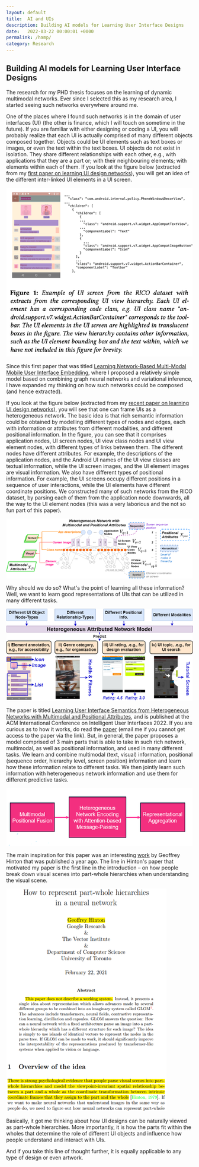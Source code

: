 ```yaml
---
layout: default
title:  AI and UIs
description: Building AI models for Learning User Interface Designs
date:   2022-03-22 00:00:01 +0000
permalink: /hamp/
category: Research
---
```

## Building AI models for Learning User Interface Designs

The research for my PHD thesis focuses on the learning of dynamic multimodal networks. Ever since I selected this as my research area, I started seeing such networks everywhere around me.

One of the places where I found such networks is in the domain of user interfaces (UI) (the other is finance, which I will touch on sometime in the future). If you are familiar with either designing or coding a UI, you will probably realize that each UI is actually comprised of many different objects composed together. Objects could be UI elements such as text boxes or images, or even the text within the text boxes. UI objects do not exist in isolation. They share different relationships with each other, e.g., with applications that they are a part or; with their neighbouring elements; with elements within each of them. If you look at the figure below (extracted from my [first paper on learning UI design networks][1]), you will get an idea of the different inter-linked UI elements in a UI screen.

![UI View](/assets/media/ui_view.png) 

Since this first paper that was titled [Learning Network-Based Multi-Modal Mobile User Interface Embedding][1], where I proposed a relatively simple model based on combining graph neural networks and variational inference, I have expanded my thinking on how such networks could be composed (and hence extracted). 

If you look at the figure below (extracted from my [recent paper on learning UI design networks][2]), you will see that one can frame UIs as a heterogeneous network. The basic idea is that rich semantic information could be obtained by modelling different types of nodes and edges, each with information or attributes from different modalities, and different positional information. In the figure, you can see that it comprises application nodes, UI screen nodes, UI view class nodes and UI view element nodes, with different types of links between them. The different nodes have different attributes. For example, the descriptions of the application nodes, and the Android UI names of the UI view classes are textual information, while the UI screen images, and the UI element images are visual information. We also have different types of positional information. For example, the UI screens occupy different positions in a sequence of user interactions, while the UI elements have different coordinate positions. We constructed many of such networks from the RICO dataset, by parsing each of them from the application node downwards, all the way to the UI element nodes (this was a very laborious and the not so fun part of this paper).

![Heterogeneous UI Networks](/assets/media/hamp_network.png) 

Why should we do so? What's the point of learning all these information? Well, we want to learn good representations of UIs that can be utilized in many different tasks.

![Tasks](/assets/media/hamp_tasks.png) 

The paper is titled [Learning User Interface Semantics from Heterogeneous Networks with Multimodal and Positional Attributes][2], and is published at the ACM International Conference on Intelligent User Interfaces 2022. If you are curious as to how it works, do read the [paper][2] (email me if you cannot get access to the paper via the link). But, in general, the paper proposes a model comprised of 3 main parts that is able to take in such rich network, multimodal, as well as positional information, and used in many different tasks. We learn and combine multimodal (text, visual) information, positional (sequence order, hierarchy level, screen position) information and learn how these information relate to different tasks. We then jointly learn such information with heterogeneous network information and use them for different predictive tasks. 

![Model](/assets/media/hamp_simple.png) 

The main inspiration for this paper was an interesting [work][3] by Geoffrey Hinton that was published a year ago. The line in Hinton's paper that motivated my paper is the first line in the introduction – on how people break down visual scenes into part-whole hierarchies when understanding the visual scene.

![Hinton's Paper](/assets/media/glom.png) 

Basically, it got me thinking about how UI designs can be naturally viewed as part-whole hierarchies. More importantly, it is how the parts fit within the wholes that determine the role of different UI objects and influence how people understand and interact with UIs.

And if you take this line of thought further, it is equally applicable to any type of design or even artwork.


[1]:	https://dl.acm.org/doi/10.1145/3397481.3450693
[2]:	https://dl.acm.org/doi/10.1145/3490099.3511143
[3]:    https://arxiv.org/abs/2102.12627
